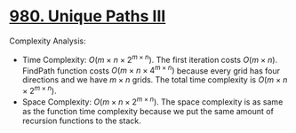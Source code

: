 # [980. Unique Paths III](https://leetcode.com/problems/unique-paths-iii/)



Complexity Analysis:

- Time Complexity: $O(m\times n\times 2^{m\times n})$. The first iteration costs $O(m\times n)$. FindPath function costs $O(m\times n\times 4^{m\times n})$ because every grid has four directions and we have $m \times n$ grids. The total time complexity is $O(m\times n\times 2^{m\times n})$.
- Space Complexity: $O(m\times n\times 2^{m\times n})$. The space complexity is as same as the function time complexity because we put the same amount of recursion functions to the stack.
